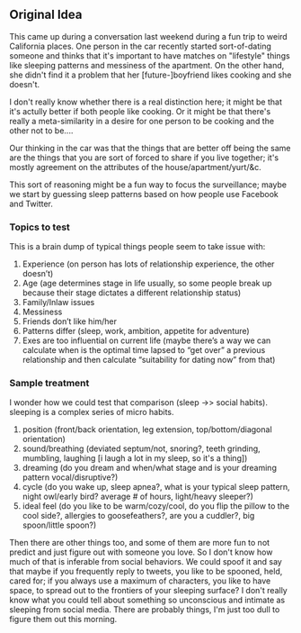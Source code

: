 ## Original Idea
This came up during a conversation last weekend during a fun trip to
weird California places. One person in the car recently started
sort-of-dating someone and thinks that it's important to have matches
on "lifestyle" things like sleeping patterns and messiness of the
apartment. On the other hand, she didn't find it a problem that her
[future-]boyfriend likes cooking and she doesn't.


I don't really know whether there is a real distinction here; it might
be that it's actully better if both people like cooking. Or it might be
that there's really a meta-similarity in a desire for one person to
be cooking and the other not to be....


Our thinking in the car was that the things that are better off being
the same are the things that you are sort of forced to share if you
live together; it's mostly agreement on the attributes of the
house/apartment/yurt/&c.


This sort of reasoning might be a fun way to focus the surveillance;
maybe we start by guessing sleep patterns based on how people use
Facebook and Twitter.


### Topics to test
This is a brain dump of typical things people seem to take issue with:
1. Experience (on person has lots of relationship experience, the other doesn’t)
2. Age (age determines stage in life usually, so some people break up because their stage dictates a different relationship status)
3. Family/Inlaw issues
4. Messiness
5. Friends don’t like him/her
6. Patterns differ (sleep, work, ambition, appetite for adventure)
7. Exes are too influential on current life (maybe there’s a way we can calculate when is the optimal time lapsed to “get over” a previous relationship and then calculate “suitability for dating now” from that)

### Sample treatment
I wonder how we could test that comparison (sleep ->> social habits). sleeping is a complex series of micro habits.
1. position (front/back orientation, leg extension, top/bottom/diagonal orientation)
2. sound/breathing (deviated septum/not, snoring?, teeth grinding, mumbling, laughing [i laugh a lot in my sleep, so it's a thing])
3. dreaming (do you dream and when/what stage and is your dreaming pattern vocal/disruptive?)
4. cycle (do you wake up, sleep apnea?, what is your typical sleep pattern, night owl/early bird? average # of hours, light/heavy sleeper?)
5. ideal feel (do you like to be warm/cozy/cool, do you flip the pillow to the cool side?, allergies to goosefeathers?, are you a cuddler?, big spoon/little spoon?)


Then there are other things too, and some of them are more fun to not predict and just figure out with someone you love. So I don't know how much of that is inferable from social behaviors. We could spoof it and say that maybe if you frequently reply to tweets, you like to be spooned, held, cared for; if you always use a maximum of characters, you like to have space, to spread out to the frontiers of your sleeping surface? I don't really know what you could tell about something so unconscious and intimate as sleeping from social media. There are probably things, I'm just too dull to figure them out this morning.